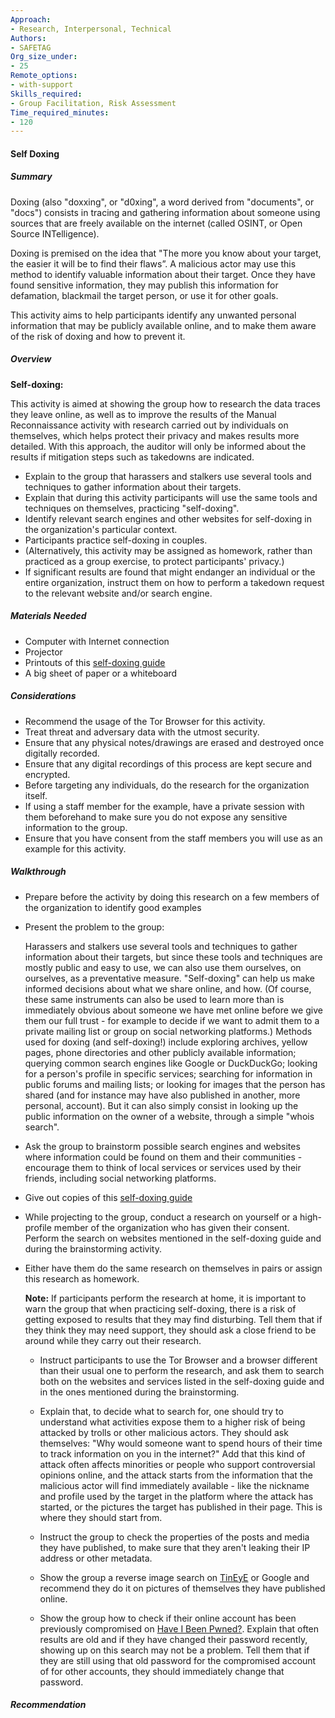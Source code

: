 ```yaml
---
Approach:
- Research, Interpersonal, Technical
Authors:
- SAFETAG
Org_size_under:
- 25
Remote_options:
- with-support
Skills_required:
- Group Facilitation, Risk Assessment
Time_required_minutes:
- 120
---
```


#### Self Doxing

##### Summary

Doxing (also "doxxing", or "d0xing", a word derived from "documents", or "docs") consists in tracing and gathering information about someone using sources that are freely available on the internet (called OSINT, or Open Source INTelligence).

Doxing is premised on the idea that "The more you know about your target, the easier it will be to find their flaws”. A malicious actor may use this method to identify valuable information about their target. Once they have found sensitive information, they may publish this information for defamation, blackmail the target person, or use it for other goals.

This activity aims to help participants identify any unwanted personal information that may be publicly available online, and to make them aware of the risk of doxing and how to prevent it. 

##### Overview
**Self-doxing:**

This activity is aimed at showing the group how to research the data traces they leave online, as well as to improve the results of the Manual Reconnaissance activity with research carried out by individuals on themselves, which helps protect their privacy and makes results more detailed. With this approach, the auditor will only be informed about the results if mitigation steps such as takedowns are indicated.

- Explain to the group that harassers and stalkers use several tools and techniques to gather information about their targets.
- Explain that during this activity participants will use the same tools and techniques on themselves, practicing "self-doxing".
- Identify relevant search engines and other websites for self-doxing in the organization's particular context.
- Participants practice self-doxing in couples.
- (Alternatively, this activity may be assigned as homework, rather than practiced as a group exercise, to protect participants' privacy.)
- If significant results are found that might endanger an individual or the entire organization, instruct them on how to perform a takedown request to the relevant website and/or search engine.





##### Materials Needed

* Computer with Internet connection
* Projector
* Printouts of this [self-doxing guide](https://guides.accessnow.org/self-doxing/self-doxing.html)
* A big sheet of paper or a whiteboard

##### Considerations

  * Recommend the usage of the Tor Browser for this activity.
  * Treat threat and adversary data with the utmost security.
  * Ensure that any physical notes/drawings are erased and destroyed once digitally recorded.
  * Ensure that any digital recordings of this process are kept secure and encrypted. 
  * Before targeting any individuals, do the research for the organization itself.
  * If using a staff member for the example, have a private session with them beforehand to make sure you do not expose any sensitive information to the group.
  * Ensure that you have consent from the staff members you will use as an example for this activity.

##### Walkthrough
* Prepare before the activity by doing this research on a few members of the organization to identify good examples
* Present the problem to the group:
 
    Harassers and stalkers use several tools and techniques to gather information about their targets, but since these tools and techniques are mostly public and easy to use, we can also use them ourselves, on ourselves, as a preventative measure. "Self-doxing" can help us make informed decisions about what we share online, and how. (Of course, these same instruments can also be used to learn more than is immediately obvious about someone we have met online before we give them our full trust  - for example to decide if we want to admit them to a private mailing list or group on social networking platforms.)
 Methods used for doxing (and self-doxing!) include exploring archives, yellow pages, phone directories and other publicly available information; querying common search engines like Google or DuckDuckGo; looking for a person's profile in specific services; searching for information in public forums and mailing lists; or looking for images that the person has shared (and for instance may have also published in another, more personal, account). But it can also simply consist in looking up the public information on the owner of a website, through a simple "whois search".

* Ask the group to brainstorm possible search engines and websites where information could be found on them and their communities - encourage them to think of local services or services used by their friends, including social networking platforms.
* Give out copies of this [self-doxing guide](https://guides.accessnow.org/self-doxing/self-doxing.html)
* While projecting to the group, conduct a research on yourself or a high-profile member of the organization who has given their consent. Perform the search on websites mentioned in the self-doxing guide and during the brainstorming activity.
* Either have them do the same research on themselves in pairs or assign this research as homework.

    **Note:** If participants perform the research at home, it is important to warn the group that when practicing self-doxing, there is a risk of getting exposed to results that they may find disturbing. Tell them that if they think they may need support, they should ask a close friend to be around while they carry out their research.

    * Instruct participants to use the Tor Browser and a browser different than their usual one to perform the research, and ask them to search both on the websites and services listed in the self-doxing guide and in the ones mentioned during the brainstorming.

    * Explain that, to decide what to search for, one should try to understand what activities expose them to a higher risk of being attacked by trolls or other malicious actors. They should ask themselves: "Why would someone want to spend hours of their time to track information on you in the internet?" Add that this kind of attack often affects minorities or people who support controversial opinions online, and the attack starts from the information that the malicious actor will find immediately available - like the nickname and profile used by the target in the platform where the attack has started, or the pictures the target has published in their page. This is where they should start from.

    * Instruct the group to check the properties of the posts and media they have published, to make sure that they aren't leaking their IP address or other metadata.

    * Show the group a reverse image search on [TinEyE](https://tineye.com/) or Google and recommend they do it on pictures of themselves they have published online.

    * Show the group how to check if their online account has been previously compromised on [Have I Been Pwned?](https://haveibeenpwned.com/). Explain that often results are old and if they have changed their password recently, showing up on this search may not be a problem. Tell them that if they are still using that old password for the compromised account of for other accounts, they should immediately change that password. 



##### Recommendation
